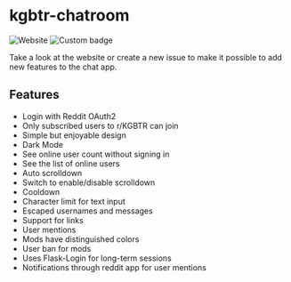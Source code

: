 # kgbtr-chatroom
![Website](https://img.shields.io/website?down_color=red&down_message=offline&up_color=green&up_message=online&url=https%3A%2F%2Fkgbtrchat.herokuapp.com%2F)
![Custom badge](https://img.shields.io/endpoint?url=https%3A%2F%2Fkgbtrchat.herokuapp.com%2Fonline)

Take a look at the website or create a new issue to make it possible to add new features to the chat app.

## Features
- Login with Reddit OAuth2
- Only subscribed users to r/KGBTR can join
- Simple but enjoyable design
- Dark Mode
- See online user count without signing in
- See the list of online users
- Auto scrolldown
- Switch to enable/disable scrolldown
- Cooldown
- Character limit for text input
- Escaped usernames and messages
- Support for links
- User mentions
- Mods have distinguished colors
- User ban for mods
- Uses Flask-Login for long-term sessions
- Notifications through reddit app for user mentions
